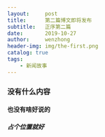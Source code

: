 ```yaml
---
layout:     post
title:      第二篇博文即将发布
subtitle:   正序第二篇
date:       2019-10-27
author:     wenzhong
header-img: img/the-first.png
catalog: true
tags:
    - 新闻故事
---
```





### 没有什么内容

#### 也没有啥好说的

##### 占个位置就好
